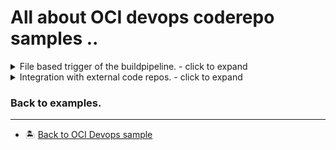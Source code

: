 All about OCI devops coderepo samples ..
=======

<details>
  <summary>File based trigger of the buildpipeline. - click to expand</summary>

* [Trigger build-pipeline from OCI code repo.](./oci-devops-coderepo-filebasedtrigger/)

</details>

<details>
  <summary>Integration with external code repos. - click to expand</summary>

* [Integrate Bitbucket.org repo with OCI Devops .](./oci-devops-coderepo-with-bitbucketcloud/)
* [Integrate GITHUB.com repo with OCI Devops .](./oci-devops-coderepo-with-github/)
* [Integrate GITLAB.com repo with OCI Devops .](./oci-devops-coderepo-with-gitlab/)
* [Trigger Buildpipeline based on GitHub repo updates.](./oci-devops-trigger-from-github-repo)

</details>


### Back to examples.
----

- 🏝️ [Back to OCI Devops sample](../README.md)

